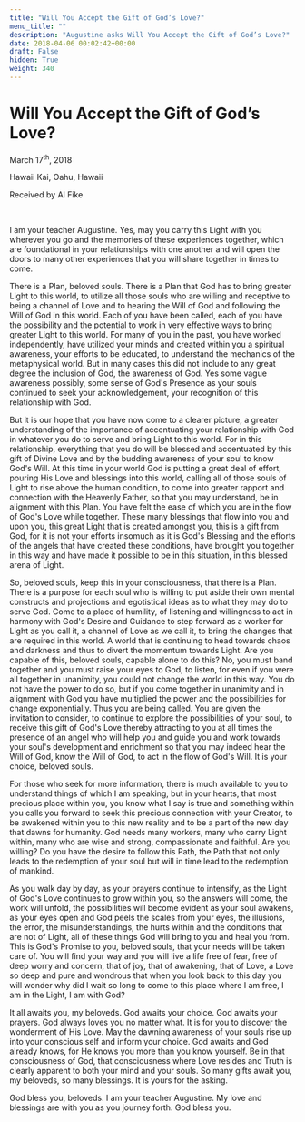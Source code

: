 ```yaml
---
title: "Will You Accept the Gift of God’s Love?"
menu_title: ""
description: "Augustine asks Will You Accept the Gift of God’s Love?"
date: 2018-04-06 00:02:42+00:00
draft: False
hidden: True
weight: 340
---
```

# Will You Accept the Gift of God’s Love?

March 17<sup>th</sup>, 2018

Hawaii Kai, Oahu, Hawaii

Received by Al Fike

 

I am your teacher Augustine. Yes, may you carry this Light with you wherever you go and the memories of these experiences together, which are foundational in your relationships with one another and will open the doors to many other experiences that you will share together in times to come.

There is a Plan, beloved souls. There is a Plan that God has to bring greater Light to this world, to utilize all those souls who are willing and receptive to being a channel of Love and to hearing the Will of God and following the Will of God in this world. Each of you have been called, each of you have the possibility and the potential to work in very effective ways to bring greater Light to this world. For many of you in the past, you have worked independently, have utilized your minds and created within you a spiritual awareness, your efforts to be educated, to understand the mechanics of the metaphysical world. But in many cases this did not include to any great degree the inclusion of God, the awareness of God. Yes some vague awareness possibly, some sense of God's Presence as your souls continued to seek your acknowledgement, your recognition of this relationship with God.

But it is our hope that you have now come to a clearer picture, a greater understanding of the importance of accentuating your relationship with God in whatever you do to serve and bring Light to this world. For in this relationship, everything that you do will be blessed and accentuated by this gift of Divine Love and by the budding awareness of your soul to know God's Will. At this time in your world God is putting a great deal of effort, pouring His Love and blessings into this world, calling all of those souls of Light to rise above the human condition, to come into greater rapport and connection with the Heavenly Father, so that you may understand, be in alignment with this Plan. You have felt the ease of which you are in the flow of God's Love while together. These many blessings that flow into you and upon you, this great Light that is created amongst you, this is a gift from God, for it is not your efforts insomuch as it is God's Blessing and the efforts of the angels that have created these conditions, have brought you together in this way and have made it possible to be in this situation, in this blessed arena of Light.

So, beloved souls, keep this in your consciousness, that there is a Plan. There is a purpose for each soul who is willing to put aside their own mental constructs and projections and egotistical ideas as to what they may do to serve God. Come to a place of humility, of listening and willingness to act in harmony with God's Desire and Guidance to step forward as a worker for Light as you call it, a channel of Love as we call it, to bring the changes that are required in this world. A world that is continuing to head towards chaos and darkness and thus to divert the momentum towards Light. Are you capable of this, beloved souls, capable alone to do this? No, you must band together and you must raise your eyes to God, to listen, for even if you were all together in unanimity, you could not change the world in this way. You do not have the power to do so, but if you come together in unanimity and in alignment with God you have multiplied the power and the possibilities for change exponentially. Thus you are being called. You are given the invitation to consider, to continue to explore the possibilities of your soul, to receive this gift of God's Love thereby attracting to you at all times the presence of an angel who will help you and guide you and work towards your soul's development and enrichment so that you may indeed hear the Will of God, know the Will of God, to act in the flow of God's Will. It is your choice, beloved souls.

For those who seek for more information, there is much available to you to understand things of which I am speaking, but in your hearts, that most precious place within you, you know what I say is true and something within you calls you forward to seek this precious connection with your Creator, to be awakened within you to this new reality and to be a part of the new day that dawns for humanity. God needs many workers, many who carry Light within, many who are wise and strong, compassionate and faithful. Are you willing? Do you have the desire to follow this Path, the Path that not only leads to the redemption of your soul but will in time lead to the redemption of mankind. 

As you walk day by day, as your prayers continue to intensify, as the Light of God's Love continues to grow within you, so the answers will come, the work will unfold, the possibilities will become evident as your soul awakens, as your eyes open and God peels the scales from your eyes, the illusions, the error, the misunderstandings, the hurts within and the conditions that are not of Light, all of these things God will bring to you and heal you from. This is God's Promise to you, beloved souls, that your needs will be taken care of. You will find your way and you will live a life free of fear, free of deep worry and concern, that of joy, that of awakening, that of Love, a Love so deep and pure and wondrous that when you look back to this day you will wonder why did I wait so long to come to this place where I am free, I am in the Light, I am with God?

It all awaits you, my beloveds. God awaits your choice. God awaits your prayers. God always loves you no matter what. It is for you to discover the wonderment of His Love. May the dawning awareness of your souls rise up into your conscious self and inform your choice. God awaits and God already knows, for He knows you more than you know yourself. Be in that consciousness of God, that consciousness where Love resides and Truth is clearly apparent to both your mind and your souls. So many gifts await you, my beloveds, so many blessings. It is yours for the asking.

God bless you, beloveds. I am your teacher Augustine. My love and blessings are with you as you journey forth. God bless you.
